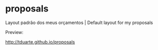 proposals
=========

Layout padrão dos meus orçamentos | Default layout for my proposals

Preview: 

http://tduarte.github.io/proposals